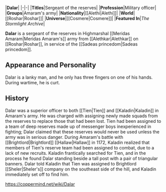 |**Dalar**|
|-|-|
|**Titles**|Sergeant of the reserves|
|**Profession**|Military officer|
|**Groups**|Amaram's army|
|**Nationality**|[[Alethi\|Alethi]]|
|**World**|[[Roshar\|Roshar]]|
|**Universe**|[[Cosmere\|Cosmere]]|
|**Featured In**|*The Stormlight Archive*|

**Dalar** is a sergeant of the reserves in Highmarshal [[Meridas Amaram\|Meridas Amaram's]] army from [[Alethkar\|Alethkar]] on [[Roshar\|Roshar]], in service of the [[Sadeas princedom\|Sadeas princedom]].

## Appearance and Personality
Dalar is a lanky man, and he only has three fingers on one of his hands. During wartime, he is curt.

## History
Dalar was a superior officer to both [[Tien\|Tien]] and [[Kaladin\|Kaladin]] in Amaram's army. He was charged with assigning newly made squads from the reserves to replace those that had been lost.
Tien had been assigned to a team of deep reserves made up of messenger boys inexperienced in fighting; Dalar claimed that these reserves would never be used unless the army was in serious danger.
During Amaram's battle with [[Brightlord\|Brightlord]] [[Hallaw\|Hallaw]] in 1172, Kaladin realized that members of Tien's reserve team had been assigned to combat, due to a lack of new recruits. Kaladin frantically searched for Tien, and in the process he found Dalar standing beside a tall post with a pair of triangular banners. Dalar told Kaladin that Tien was assigned to Brightlord [[Sheler\|Sheler's]] company on the southeast side of the hill, and Kaladin immediately set off to find him.



https://coppermind.net/wiki/Dalar
